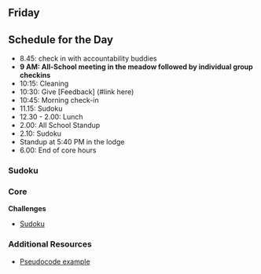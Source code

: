 
## Friday

## Schedule for the Day
- 8.45: check in with accountability buddies
- **9 AM: All-School meeting in the meadow followed by individual group checkins**
- 10:15: Cleaning
- 10:30: Give [Feedback] (#link here)
- 10:45: Morning check-in
- 11.15: Sudoku
- 12.30 - 2.00: Lunch
- 2.00: All School Standup
- 2.10: Sudoku
- Standup at 5:40 PM in the lodge
- 6.00: End of core hours

### Sudoku

### Core

**Challenges**

- [Sudoku](../../../../sudoku-challenge)

### Additional Resources

- [Pseudocode example](../resources/translate_to_pseudocode.rb)
